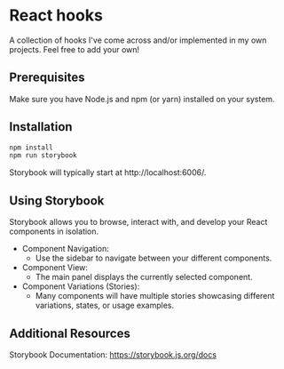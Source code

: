 # React hooks
A collection of hooks I've come across and/or implemented in my own projects. Feel free to add your own!

## Prerequisites
Make sure you have Node.js and npm (or yarn) installed on your system. 

## Installation

```javascript
npm install
npm run storybook
```

Storybook will typically start at http://localhost:6006/.

## Using Storybook
Storybook allows you to browse, interact with, and develop your React components in isolation.

- Component Navigation:
  - Use the sidebar to navigate between your different components.
- Component View:
  - The main panel displays the currently selected component.
- Component Variations (Stories):
  - Many components will have multiple stories showcasing different variations, states, or usage examples.
 
## Additional Resources
Storybook Documentation: https://storybook.js.org/docs
